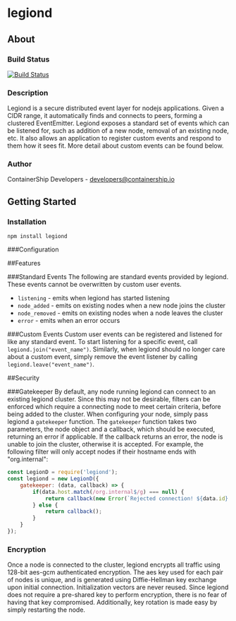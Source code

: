 # legiond

## About

### Build Status
[![Build Status](https://drone.containership.io/api/badges/containership/legiond/status.svg)](https://drone.containership.io/containership/legiond)

### Description
Legiond is a secure distributed event layer for nodejs applications. Given a CIDR range, it automatically finds and connects to peers, forming a clustered EventEmitter. Legiond exposes a standard set of events which can be listened for, such as addition of a new node, removal of an existing node, etc. It also allows an application to register custom events and respond to them how it sees fit. More detail about custom events can be found below.

### Author
ContainerShip Developers - developers@containership.io

## Getting Started

### Installation
```npm install legiond```

###Configuration

##Features

###Standard Events
The following are standard events provided by legiond. These events cannot be overwritten by custom user events.

* `listening` - emits when legiond has started listening
* `node_added` - emits on existing nodes when a new node joins the cluster
* `node_removed` - emits on existing nodes when a node leaves the cluster
* `error` - emits when an error occurs

###Custom Events
Custom user events can be registered and listened for like any standard event. To start listening for a specific event, call `legiond.join("event_name")`. Similarly, when legiond should no longer care about a custom event, simply remove the event listener by calling `legiond.leave("event_name")`.

##Security

###Gatekeeper
By default, any node running legiond can connect to an existing legiond cluster. Since this may not be desirable, filters can be enforced which require a connecting node to meet certain criteria, before being added to the cluster. When configuring your node, simply pass legiond a `gatekeeper` function. The `gatekeeper` function takes two parameters, the node object and a callback, which should be executed, returning an error if applicable. If the callback returns an error, the node is unable to join the cluster, otherwise it is accepted. For example, the following filter will only accept nodes if their hostname ends with "org.internal":

```javascript
const LegionD = require('legiond');
const legiond = new LegionD({
    gatekeeper: (data, callback) => {
        if(data.host.match(/org.internal$/g) === null) {
            return callback(new Error(`Rejected connection! ${data.id} has invalid hostname`));
        } else {
            return callback();
        }
    }
});
```

### Encryption
Once a node is connected to the cluster, legiond encrypts all traffic using 128-bit aes-gcm authenticated encryption. The aes key used for each pair of nodes is unique, and is generated using Diffie-Hellman key exchange upon initial connection. Initialization vectors are never reused. Since legiond does not require a pre-shared key to perform encryption, there is no fear of having that key compromised. Additionally, key rotation is made easy by simply restarting the node.
